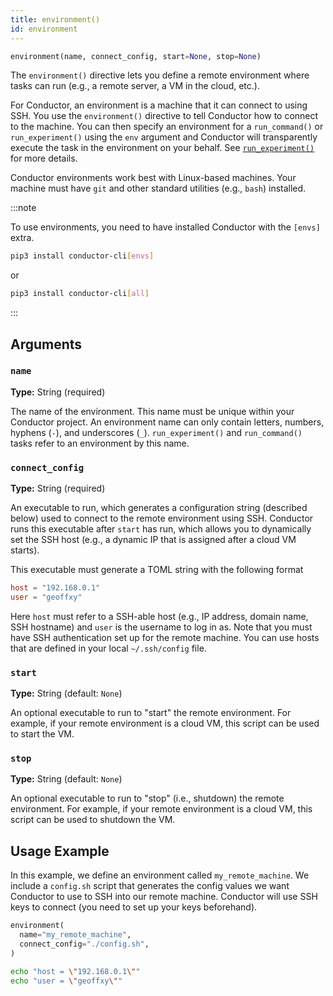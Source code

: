 ```yaml
---
title: environment()
id: environment
---
```


```python
environment(name, connect_config, start=None, stop=None)
```

The `environment()` directive lets you define a remote environment where tasks
can run (e.g., a remote server, a VM in the cloud, etc.).

For Conductor, an environment is a machine that it can connect to using SSH. You
use the `environment()` directive to tell Conductor how to connect to the
machine. You can then specify an environment for a `run_command()` or
`run_experiment()` using the `env` argument and Conductor will transparently
execute the task in the environment on your behalf. See
[`run_experiment()`](task-types/run-experiment.md#env) for more details.

Conductor environments work best with Linux-based machines. Your machine must
have `git` and other standard utilities (e.g., `bash`) installed.

:::note

To use environments, you need to have installed Conductor with the `[envs]`
extra.

```bash
pip3 install conductor-cli[envs]
```

or

```bash
pip3 install conductor-cli[all]
```

:::

## Arguments

### `name`

**Type:** String (required)

The name of the environment. This name must be unique within your Conductor
project. An environment name can only contain letters, numbers, hyphens (`-`),
and underscores (`_`). `run_experiment()` and `run_command()` tasks refer to an
environment by this name.

### `connect_config`

**Type:** String (required)

An executable to run, which generates a configuration string (described below)
used to connect to the remote environment using SSH. Conductor runs this
executable after `start` has run, which allows you to dynamically set the SSH
host (e.g., a dynamic IP that is assigned after a cloud VM starts).

This executable must generate a TOML string with the following format

```toml title="Example generated configuration"
host = "192.168.0.1"
user = "geoffxy"
```

Here `host` must refer to a SSH-able host (e.g., IP address, domain name, SSH
hostname) and `user` is the username to log in as. Note that you must have SSH
authentication set up for the remote machine. You can use hosts that are defined
in your local `~/.ssh/config` file.

### `start`

**Type:** String (default: `None`)

An optional executable to run to "start" the remote environment. For example, if
your remote environment is a cloud VM, this script can be used to start the VM.

### `stop`

**Type:** String (default: `None`)

An optional executable to run to "stop" (i.e., shutdown) the remote environment.
For example, if your remote environment is a cloud VM, this script can be used
to shutdown the VM.

## Usage Example

In this example, we define an environment called `my_remote_machine`. We include
a `config.sh` script that generates the config values we want Conductor to use
to SSH into our remote machine. Conductor will use SSH keys to connect (you need
to set up your keys beforehand).

```python
environment(
  name="my_remote_machine",
  connect_config="./config.sh",
)
```

```bash title="config.sh"
echo "host = \"192.168.0.1\""
echo "user = \"geoffxy\""
```
